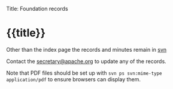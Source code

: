 Title: Foundation records

# {{title}}

Other than the index page the records and minutes remain in [svn](https://svn.apache.org/repos/asf/infrastructure/site/trunk/content/foundation/records/)

Contact the secretary@apache.org to update any of the records.

Note that PDF files should be set up with `svn ps svn:mime-type application/pdf` to ensure browsers can display them.

